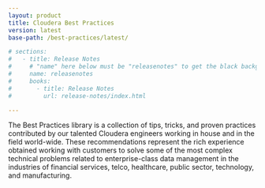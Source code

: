 ```yaml
---
layout: product
title: Cloudera Best Practices
version: latest
base-path: /best-practices/latest/

# sections:
#   - title: Release Notes
#     # "name" here below must be "releasenotes" to get the black background
#     name: releasenotes
#     books:
#       - title: Release Notes
#         url: release-notes/index.html

---
```

The Best Practices library is a collection of tips, tricks, and proven practices contributed by our talented Cloudera engineers working in house and in the field world-wide. These recommendations represent the rich experience obtained working with customers to solve some of the most complex technical problems related to enterprise-class data management in the industries of financial services, telco, healthcare, public sector, technology, and manufacturing. 
